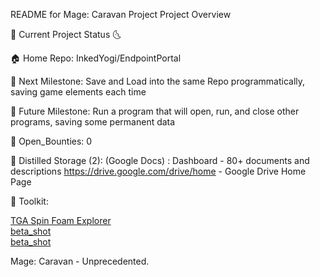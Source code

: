 README for Mage: Caravan Project
Project Overview

🌛 Current Project Status 🌜

🏠 Home Repo: InkedYogi/EndpointPortal 

🎯 Next Milestone: Save and Load into the same Repo programmatically, saving game elements each time

📐 Future Milestone: Run a program that will open, run, and close other programs, saving some permanent data

🐞 Open_Bounties: 0

💎 Distilled Storage (2): 
(Google Docs) : Dashboard - 80+ documents and descriptions
https://drive.google.com/drive/home - Google Drive Home Page

🧰 Toolkit:

<div>
  <a href="https://inkedYogi.github.io/EndpointPortal/livingDocs/data/website/SFD_Explorer.html">
    TGA Spin Foam Explorer
  </a>
</div>
<div>
  <a href="https://inkedYogi.github.io/EndpointPortal/livingDocs/data/website/beta_shot.html">
    beta_shot
  </a>
</div>
<div>
  <a href="https://inkedYogi.github.io/EndpointPortal/livingDocs/data/website/conic_section_explorer.html">
    beta_shot
  </a>
</div>

Mage: Caravan - Unprecedented.
